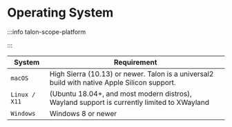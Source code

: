 # Operating System

:::info talon-scope-platform

:::

| System        | Requirement                                                                                  |
| ------------- | -------------------------------------------------------------------------------------------- |
| `macOS`       | High Sierra (10.13) or newer. Talon is a universal2 build with native Apple Silicon support. |
| `Linux / X11` | (Ubuntu 18.04+, and most modern distros), Wayland support is currently limited to XWayland   |
| `Windows`     | Windows 8 or newer                                                                           |

